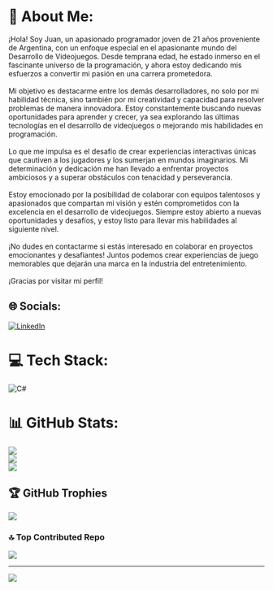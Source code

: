 # 💫 About Me:
¡Hola! Soy Juan, un apasionado programador joven de 21 años proveniente de Argentina, con un enfoque especial en el apasionante mundo del Desarrollo de Videojuegos. Desde temprana edad, he estado inmerso en el fascinante universo de la programación, y ahora estoy dedicando mis esfuerzos a convertir mi pasión en una carrera prometedora.<br><br>Mi objetivo es destacarme entre los demás desarrolladores, no solo por mi habilidad técnica, sino también por mi creatividad y capacidad para resolver problemas de manera innovadora. Estoy constantemente buscando nuevas oportunidades para aprender y crecer, ya sea explorando las últimas tecnologías en el desarrollo de videojuegos o mejorando mis habilidades en programación.<br><br>Lo que me impulsa es el desafío de crear experiencias interactivas únicas que cautiven a los jugadores y los sumerjan en mundos imaginarios. Mi determinación y dedicación me han llevado a enfrentar proyectos ambiciosos y a superar obstáculos con tenacidad y perseverancia.<br><br>Estoy emocionado por la posibilidad de colaborar con equipos talentosos y apasionados que compartan mi visión y estén comprometidos con la excelencia en el desarrollo de videojuegos. Siempre estoy abierto a nuevas oportunidades y desafíos, y estoy listo para llevar mis habilidades al siguiente nivel.<br><br>¡No dudes en contactarme si estás interesado en colaborar en proyectos emocionantes y desafiantes! Juntos podemos crear experiencias de juego memorables que dejarán una marca en la industria del entretenimiento.<br><br>¡Gracias por visitar mi perfil!


## 🌐 Socials:
[![LinkedIn](https://img.shields.io/badge/LinkedIn-%230077B5.svg?logo=linkedin&logoColor=white)](https://linkedin.com/in/juangbustos) 

# 💻 Tech Stack:
![C#](https://img.shields.io/badge/c%23-%23239120.svg?style=for-the-badge&logo=csharp&logoColor=white)
# 📊 GitHub Stats:
![](https://github-readme-stats.vercel.app/api?username=Juanox03&theme=shadow_green&hide_border=false&include_all_commits=false&count_private=false)<br/>
![](https://github-readme-streak-stats.herokuapp.com/?user=Juanox03&theme=shadow_green&hide_border=false)<br/>
![](https://github-readme-stats.vercel.app/api/top-langs/?username=Juanox03&theme=shadow_green&hide_border=false&include_all_commits=false&count_private=false&layout=compact)

## 🏆 GitHub Trophies
![](https://github-profile-trophy.vercel.app/?username=Juanox03&theme=shadow_green&no-frame=false&no-bg=true&margin-w=4)

### 🔝 Top Contributed Repo
![](https://github-contributor-stats.vercel.app/api?username=Juanox03&limit=5&theme=shadow_green&combine_all_yearly_contributions=true)

---
[![](https://visitcount.itsvg.in/api?id=Juanox03&icon=0&color=3)](https://visitcount.itsvg.in)

<!-- Proudly created with GPRM ( https://gprm.itsvg.in ) -->
